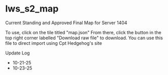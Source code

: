 # lws_s2_map
Current Standing and Approved Final Map for Server 1404

To use, click on the tile titled "map.json" From there, click the button in the top right corner labelled "Download raw file" to download. You can use this file to direct import using Cpt Hedgehog's site

Update Log

- 10-21-25
- 10-23-25
